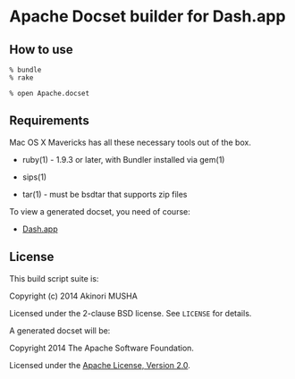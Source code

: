 Apache Docset builder for Dash.app
==================================

How to use
----------

    % bundle
    % rake

    % open Apache.docset

Requirements
------------

Mac OS X Mavericks has all these necessary tools out of the box.

- ruby(1) - 1.9.3 or later, with Bundler installed via gem(1)

- sips(1)

- tar(1) - must be bsdtar that supports zip files

To view a generated docset, you need of course:

- [Dash.app](http://kapeli.com/dash)

License
-------

This build script suite is:

Copyright (c) 2014 Akinori MUSHA

Licensed under the 2-clause BSD license.
See `LICENSE` for details.

A generated docset will be:

Copyright 2014 The Apache Software Foundation.

Licensed under the [Apache License, Version 2.0](http://www.apache.org/licenses/LICENSE-2.0).
